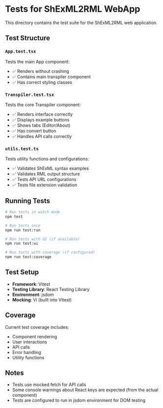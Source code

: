 # Tests for ShExML2RML WebApp

This directory contains the test suite for the ShExML2RML web application.

## Test Structure

### `App.test.tsx`
Tests the main App component:
- ✅ Renders without crashing
- ✅ Contains main transpiler component
- ✅ Has correct styling classes

### `Transpiler.test.tsx`
Tests the core Transpiler component:
- ✅ Renders interface correctly
- ✅ Displays example buttons
- ✅ Shows tabs (Editor/About)
- ✅ Has convert button
- ✅ Handles API calls correctly

### `utils.test.ts`
Tests utility functions and configurations:
- ✅ Validates ShExML syntax examples
- ✅ Validates RML output structure
- ✅ Tests API URL configurations
- ✅ Tests file extension validation

## Running Tests

```bash
# Run tests in watch mode
npm test

# Run tests once
npm run test:run

# Run tests with UI (if available)
npm run test:ui

# Run tests with coverage (if configured)
npm run test:coverage
```

## Test Setup

- **Framework**: Vitest
- **Testing Library**: React Testing Library
- **Environment**: jsdom
- **Mocking**: Vi (built into Vitest)

## Coverage

Current test coverage includes:
- Component rendering
- User interactions
- API calls
- Error handling
- Utility functions

## Notes

- Tests use mocked fetch for API calls
- Some console warnings about React keys are expected (from the actual component)
- Tests are configured to run in jsdom environment for DOM testing
